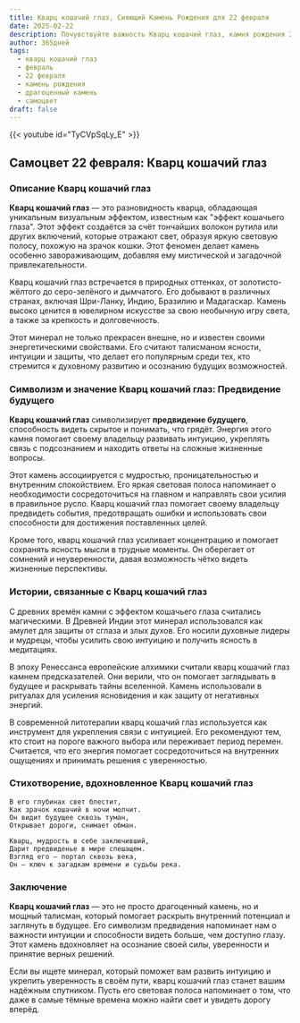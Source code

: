 ```yaml
---
title: Кварц кошачий глаз, Сияющий Камень Рождения для 22 февраля
date: 2025-02-22
description: Почувствуйте важность Кварц кошачий глаз, камня рождения 22 февраля, который символизирует Предвидение будущего. Пусть его красота и значение осветят ваш день.
author: 365дней
tags:
  - кварц кошачий глаз
  - февраль
  - 22 февраля
  - камень рождения
  - драгоценный камень
  - самоцвет
draft: false
---
```


{{< youtube id="TyCVpSqLy_E" >}}


## Самоцвет 22 февраля: Кварц кошачий глаз

### Описание Кварц кошачий глаз

**Кварц кошачий глаз** — это разновидность кварца, обладающая уникальным визуальным эффектом, известным как "эффект кошачьего глаза". Этот эффект создаётся за счёт тончайших волокон рутила или других включений, которые отражают свет, образуя яркую световую полосу, похожую на зрачок кошки. Этот феномен делает камень особенно завораживающим, добавляя ему мистической и загадочной привлекательности.

Кварц кошачий глаз встречается в природных оттенках, от золотисто-жёлтого до серо-зелёного и дымчатого. Его добывают в различных странах, включая Шри-Ланку, Индию, Бразилию и Мадагаскар. Камень высоко ценится в ювелирном искусстве за свою необычную игру света, а также за крепкость и долговечность.

Этот минерал не только прекрасен внешне, но и известен своими энергетическими свойствами. Его считают талисманом ясности, интуиции и защиты, что делает его популярным среди тех, кто стремится к духовному развитию и осознанию будущих возможностей.

### Символизм и значение Кварц кошачий глаз: Предвидение будущего

**Кварц кошачий глаз** символизирует **предвидение будущего**, способность видеть скрытое и понимать, что грядёт. Энергия этого камня помогает своему владельцу развивать интуицию, укреплять связь с подсознанием и находить ответы на сложные жизненные вопросы.

Этот камень ассоциируется с мудростью, проницательностью и внутренним спокойствием. Его яркая световая полоса напоминает о необходимости сосредоточиться на главном и направлять свои усилия в правильное русло. Кварц кошачий глаз помогает своему владельцу предвидеть события, предотвращать ошибки и использовать свои способности для достижения поставленных целей.

Кроме того, кварц кошачий глаз усиливает концентрацию и помогает сохранять ясность мысли в трудные моменты. Он оберегает от сомнений и неуверенности, давая возможность чётко видеть жизненные перспективы.

### Истории, связанные с Кварц кошачий глаз

С древних времён камни с эффектом кошачьего глаза считались магическими. В Древней Индии этот минерал использовался как амулет для защиты от сглаза и злых духов. Его носили духовные лидеры и мудрецы, чтобы усилить свою интуицию и получить ясность в медитациях.

В эпоху Ренессанса европейские алхимики считали кварц кошачий глаз камнем предсказателей. Они верили, что он помогает заглядывать в будущее и раскрывать тайны вселенной. Камень использовали в ритуалах для усиления ясновидения и как защиту от негативных энергий.

В современной литотерапии кварц кошачий глаз используется как инструмент для укрепления связи с интуицией. Его рекомендуют тем, кто стоит на пороге важного выбора или переживает период перемен. Считается, что его энергия помогает сосредоточиться на внутренних ощущениях и принимать решения с уверенностью.

### Стихотворение, вдохновленное Кварц кошачий глаз

	В его глубинах свет блестит,  
	Как зрачок кошачий в ночи молчит.  
	Он видит будущее сквозь туман,  
	Открывает дороги, снимает обман.
	
	Кварц, мудрость в себе заключивший,  
	Дарит предвиденье в мире спешащем.  
	Взгляд его — портал сквозь века,  
	Он — ключ к загадкам времени и судьбы река.

### Заключение

**Кварц кошачий глаз** — это не просто драгоценный камень, но и мощный талисман, который помогает раскрыть внутренний потенциал и заглянуть в будущее. Его символизм предвидения напоминает нам о важности интуиции и способности видеть больше, чем доступно глазу. Этот камень вдохновляет на осознание своей силы, уверенности и принятие верных решений.

Если вы ищете минерал, который поможет вам развить интуицию и укрепить уверенность в своём пути, кварц кошачий глаз станет вашим надёжным спутником. Пусть его световая полоса напоминает о том, что даже в самые тёмные времена можно найти свет и увидеть дорогу вперёд.